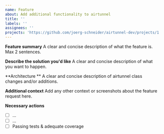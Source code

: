 ```yaml
---
name: Feature
about: Add additional functionality to airtunnel
title: ''
labels: ''
assignees: ''
projects: 'https://github.com/joerg-schneider/airtunnel-dev/projects/1'
---
```


**Feature summary**
A clear and concise description of what the feature is. Max 2 sentences.

**Describe the solution you'd like**
A clear and concise description of what you want to happen.

**Architecture **
A clear and concise description of airtunnel class changes and/or additions.

**Additional context**
Add any other context or screenshots about the feature request here.

**Necessary actions**
- [ ] ...
- [ ] ...
- [ ] Passing tests & adequate coverage
